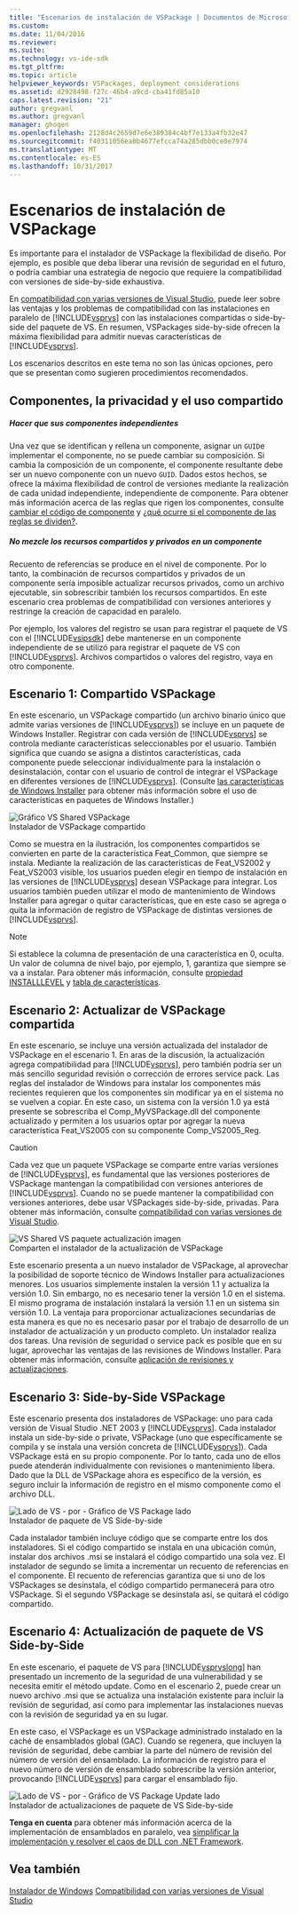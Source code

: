 ```yaml
---
title: "Escenarios de instalación de VSPackage | Documentos de Microsoft"
ms.custom: 
ms.date: 11/04/2016
ms.reviewer: 
ms.suite: 
ms.technology: vs-ide-sdk
ms.tgt_pltfrm: 
ms.topic: article
helpviewer_keywords: VSPackages, deployment considerations
ms.assetid: d2928498-f27c-46b4-a9cd-cba41fd85a10
caps.latest.revision: "21"
author: gregvanl
ms.author: gregvanl
manager: ghogen
ms.openlocfilehash: 2128d4c2659d7e6e389384c4bf7e133a4fb32e47
ms.sourcegitcommit: f40311056ea0b4677efcca74a285dbb0ce0e7974
ms.translationtype: MT
ms.contentlocale: es-ES
ms.lasthandoff: 10/31/2017
---
```

# <a name="vspackage-setup-scenarios"></a>Escenarios de instalación de VSPackage
Es importante para el instalador de VSPackage la flexibilidad de diseño. Por ejemplo, es posible que deba liberar una revisión de seguridad en el futuro, o podría cambiar una estrategia de negocio que requiere la compatibilidad con versiones de side-by-side exhaustiva.  
  
 En [compatibilidad con varias versiones de Visual Studio](../../extensibility/supporting-multiple-versions-of-visual-studio.md), puede leer sobre las ventajas y los problemas de compatibilidad con las instalaciones en paralelo de [!INCLUDE[vsprvs](../../code-quality/includes/vsprvs_md.md)] con las instalaciones compartidas o side-by-side del paquete de VS. En resumen, VSPackages side-by-side ofrecen la máxima flexibilidad para admitir nuevas características de [!INCLUDE[vsprvs](../../code-quality/includes/vsprvs_md.md)].  
  
 Los escenarios descritos en este tema no son las únicas opciones, pero que se presentan como sugieren procedimientos recomendados.  
  
## <a name="components-privacy-and-sharing"></a>Componentes, la privacidad y el uso compartido  
  
##### <a name="make-your-components-independent"></a>Hacer que sus componentes independientes  
 Una vez que se identifican y rellena un componente, asignar un `GUID`e implementar el componente, no se puede cambiar su composición. Si cambia la composición de un componente, el componente resultante debe ser un nuevo componente con un nuevo `GUID`. Dados estos hechos, se ofrece la máxima flexibilidad de control de versiones mediante la realización de cada unidad independiente, independiente de componente. Para obtener más información acerca de las reglas que rigen los componentes, consulte [cambiar el código de componente](http://msdn.microsoft.com/library/aa367849\(VS.85\).aspx) y [¿qué ocurre si el componente de las reglas se dividen?](http://msdn.microsoft.com/library/aa372795\(VS.85\).aspx).  
  
##### <a name="do-not-mix-shared-and-private-resources-in-a-component"></a>No mezcle los recursos compartidos y privados en un componente  
 Recuento de referencias se produce en el nivel de componente. Por lo tanto, la combinación de recursos compartidos y privados de un componente sería imposible actualizar recursos privados, como un archivo ejecutable, sin sobrescribir también los recursos compartidos. En este escenario crea problemas de compatibilidad con versiones anteriores y restringe la creación de capacidad en paralelo.  
  
 Por ejemplo, los valores del registro se usan para registrar el paquete de VS con el [!INCLUDE[vsipsdk](../../extensibility/includes/vsipsdk_md.md)] debe mantenerse en un componente independiente de se utilizó para registrar el paquete de VS con [!INCLUDE[vsprvs](../../code-quality/includes/vsprvs_md.md)]. Archivos compartidos o valores del registro, vaya en otro componente.  
  
## <a name="scenario-1-shared-vspackage"></a>Escenario 1: Compartido VSPackage  
 En este escenario, un VSPackage compartido (un archivo binario único que admite varias versiones de [!INCLUDE[vsprvs](../../code-quality/includes/vsprvs_md.md)]) se incluye en un paquete de Windows Installer. Registrar con cada versión de [!INCLUDE[vsprvs](../../code-quality/includes/vsprvs_md.md)] se controla mediante características seleccionables por el usuario. También significa que cuando se asigna a distintos características, cada componente puede seleccionar individualmente para la instalación o desinstalación, contar con el usuario de control de integrar el VSPackage en diferentes versiones de [!INCLUDE[vsprvs](../../code-quality/includes/vsprvs_md.md)]. (Consulte [las características de Windows Installer](http://msdn.microsoft.com/library/aa372840\(VS.85\).aspx) para obtener más información sobre el uso de características en paquetes de Windows Installer.)  
  
 ![Gráfico VS Shared VSPackage](../../extensibility/internals/media/vs_sharedpackage.gif "VS_SharedPackage")  
Instalador de VSPackage compartido  
  
 Como se muestra en la ilustración, los componentes compartidos se convierten en parte de la característica Feat_Common, que siempre se instala. Mediante la realización de las características de Feat_VS2002 y Feat_VS2003 visible, los usuarios pueden elegir en tiempo de instalación en las versiones de [!INCLUDE[vsprvs](../../code-quality/includes/vsprvs_md.md)] desean VSPackage para integrar. Los usuarios también pueden utilizar el modo de mantenimiento de Windows Installer para agregar o quitar características, que en este caso se agrega o quita la información de registro de VSPackage de distintas versiones de [!INCLUDE[vsprvs](../../code-quality/includes/vsprvs_md.md)].  
  
> [!NOTE]
>  Si establece la columna de presentación de una característica en 0, oculta. Un valor de columna de nivel bajo, por ejemplo, 1, garantiza que siempre se va a instalar. Para obtener más información, consulte [propiedad INSTALLLEVEL](http://msdn.microsoft.com/library/aa369536\(VS.85\).aspx) y [tabla de características](http://msdn.microsoft.com/library/aa368585.aspx).  
  
## <a name="scenario-2-shared-vspackage-update"></a>Escenario 2: Actualizar de VSPackage compartida  
 En este escenario, se incluye una versión actualizada del instalador de VSPackage en el escenario 1. En aras de la discusión, la actualización agrega compatibilidad para [!INCLUDE[vsprvs](../../code-quality/includes/vsprvs_md.md)], pero también podría ser un más sencillo seguridad revisión o corrección de errores service pack. Las reglas del instalador de Windows para instalar los componentes más recientes requieren que los componentes sin modificar ya en el sistema no se vuelven a copiar. En este caso, un sistema con la versión 1.0 ya está presente se sobrescriba el Comp_MyVSPackage.dll del componente actualizado y permiten a los usuarios optar por agregar la nueva característica Feat_VS2005 con su componente Comp_VS2005_Reg.  
  
> [!CAUTION]
>  Cada vez que un paquete VSPackage se comparte entre varias versiones de [!INCLUDE[vsprvs](../../code-quality/includes/vsprvs_md.md)], es fundamental que las versiones posteriores de VSPackage mantengan la compatibilidad con versiones anteriores de [!INCLUDE[vsprvs](../../code-quality/includes/vsprvs_md.md)]. Cuando no se puede mantener la compatibilidad con versiones anteriores, debe usar VSPackages side-by-side, privadas. Para obtener más información, consulte [compatibilidad con varias versiones de Visual Studio](../../extensibility/supporting-multiple-versions-of-visual-studio.md).  
  
 ![VS Shared VS paquete actualización imagen](../../extensibility/internals/media/vs_sharedpackageupdate.gif "VS_SharedPackageUpdate")  
Comparten el instalador de la actualización de VSPackage  
  
 Este escenario presenta a un nuevo instalador de VSPackage, al aprovechar la posibilidad de soporte técnico de Windows Installer para actualizaciones menores. Los usuarios simplemente instalen la versión 1.1 y actualiza la versión 1.0. Sin embargo, no es necesario tener la versión 1.0 en el sistema. El mismo programa de instalación instalará la versión 1.1 en un sistema sin versión 1.0. La ventaja para proporcionar actualizaciones secundarias de esta manera es que no es necesario pasar por el trabajo de desarrollo de un instalador de actualización y un producto completo. Un instalador realiza dos tareas. Una revisión de seguridad o service pack es posible que en su lugar, aprovechar las ventajas de las revisiones de Windows Installer. Para obtener más información, consulte [aplicación de revisiones y actualizaciones](http://msdn.microsoft.com/library/aa370579\(VS.85\).aspx).  
  
## <a name="scenario-3-side-by-side-vspackage"></a>Escenario 3: Side-by-Side VSPackage  
 Este escenario presenta dos instaladores de VSPackage: uno para cada versión de Visual Studio .NET 2003 y [!INCLUDE[vsprvs](../../code-quality/includes/vsprvs_md.md)]. Cada instalador instala un side-by-side o private, VSPackage (uno que específicamente se compila y se instala una versión concreta de [!INCLUDE[vsprvs](../../code-quality/includes/vsprvs_md.md)]). Cada VSPackage está en su propio componente. Por lo tanto, cada uno de ellos puede atenderán individualmente con revisiones o mantenimiento libera. Dado que la DLL de VSPackage ahora es específico de la versión, es seguro incluir la información de registro en el mismo componente como el archivo DLL.  
  
 ![Lado de VS &#45; por &#45; Gráfico de VS Package lado](../../extensibility/internals/media/vs_sbys_package.gif "VS_SbyS_Package")  
Instalador de paquete de VS Side-by-side  
  
 Cada instalador también incluye código que se comparte entre los dos instaladores. Si el código compartido se instala en una ubicación común, instalar dos archivos .msi se instalará el código compartido una sola vez. El instalador de segundo se limita a incrementar un recuento de referencias en el componente. El recuento de referencias garantiza que si uno de los VSPackages se desinstala, el código compartido permanecerá para otro VSPackage. Si el segundo VSPackage se desinstala así, se quitará el código compartido.  
  
## <a name="scenario-4-side-by-side-vspackage-update"></a>Escenario 4: Actualización de paquete de VS Side-by-Side  
 En este escenario, el paquete de VS para [!INCLUDE[vsprvslong](../../code-quality/includes/vsprvslong_md.md)] han presentado un incremento de la seguridad de una vulnerabilidad y se necesita emitir el método update. Como en el escenario 2, puede crear un nuevo archivo .msi que se actualiza una instalación existente para incluir la revisión de seguridad, así como para implementar las instalaciones nuevas con la revisión de seguridad ya en su lugar.  
  
 En este caso, el VSPackage es un VSPackage administrado instalado en la caché de ensamblados global (GAC). Cuando se regenera, que incluyen la revisión de seguridad, debe cambiar la parte del número de revisión del número de versión del ensamblado. La información de registro para el nuevo número de versión de ensamblado sobrescribe la versión anterior, provocando [!INCLUDE[vsprvs](../../code-quality/includes/vsprvs_md.md)] para cargar el ensamblado fijo.  
  
 ![Lado de VS &#45; por &#45; Gráfico de VS Package Update lado](../../extensibility/internals/media/vs_sbys_packageupdate.gif "VS_SbyS_PackageUpdate")  
Instalador de actualizaciones de paquete de VS Side-by-side  
  
 **Tenga en cuenta** para obtener más información acerca de la implementación de ensamblados en paralelo, vea [simplificar la implementación y resolver el caos de DLL con .NET Framework](http://msdn.microsoft.com/library/ms973843.aspx).  
  
## <a name="see-also"></a>Vea también  
 [Instalador de Windows](http://msdn.microsoft.com/library/cc185688\(VS.85\).aspx)   
 [Compatibilidad con varias versiones de Visual Studio](../../extensibility/supporting-multiple-versions-of-visual-studio.md)